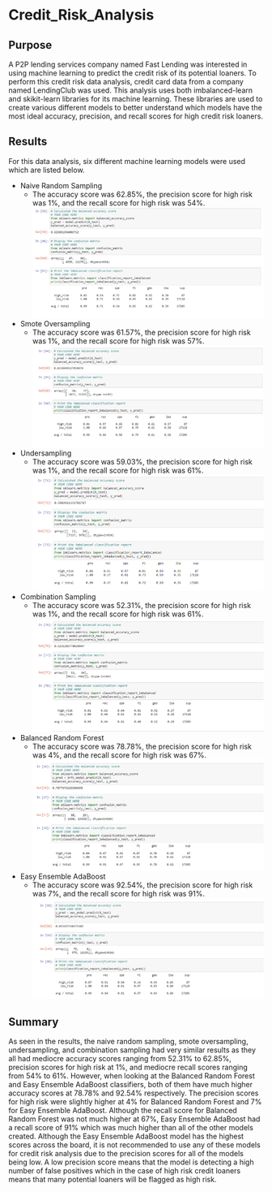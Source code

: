 # Credit_Risk_Analysis
## Purpose
A P2P lending services company named Fast Lending was interested in using machine learning to predict the credit risk of its potential loaners. To perform this credit risk data analysis, credit card data from a company named LendingClub was used. This analysis uses both imbalanced-learn and skikit-learn libraries for its machine learning. These libraries are used to create various different models to better understand which models have the most ideal accuracy, precision, and recall scores for high credit risk loaners. 
## Results
For this data analysis, six different machine learning models were used which are listed below.
* Naive Random Sampling
  * The accuracy score was 62.85%, the precision score for high risk was 1%, and the recall score for high risk was 54%.
![Naive Random Samplijng.PNG](https://github.com/tommy-chin/Credit_Risk_Analysis/blob/main/Images/Naive%20Random%20Samplijng.PNG)
* Smote Oversampling
  * The accuracy score was 61.57%, the precision score for high risk was 1%, and the recall score for high risk was 57%.
![Smote Oversampling.PNG](https://github.com/tommy-chin/Credit_Risk_Analysis/blob/main/Images/Smote%20Oversampling.PNG)
* Undersampling
  * The accuracy score was 59.03%, the precision score for high risk was 1%, and the recall score for high risk was 61%.
![Undersampling.PNG](https://github.com/tommy-chin/Credit_Risk_Analysis/blob/main/Images/Undersampling.PNG)
* Combination Sampling
  * The accuracy score was 52.31%, the precision score for high risk was 1%, and the recall score for high risk was 61%.
![Combination Sampling.PNG](https://github.com/tommy-chin/Credit_Risk_Analysis/blob/main/Images/Combination%20Sampling.PNG)
* Balanced Random Forest
  * The accuracy score was 78.78%, the precision score for high risk was 4%, and the recall score for high risk was 67%.
![Balanced Random Forest.PNG](https://github.com/tommy-chin/Credit_Risk_Analysis/blob/main/Images/Balanced%20Random%20Forest.PNG)
* Easy Ensemble AdaBoost
  * The accuracy score was 92.54%, the precision score for high risk was 7%, and the recall score for high risk was 91%.
![Easy Ensemble AdaBoost.PNG](https://github.com/tommy-chin/Credit_Risk_Analysis/blob/main/Images/Easy%20Ensemble%20AdaBoost.PNG)

## Summary
As seen in the results, the naive random sampling, smote oversampling, undersampling, and combination sampling had very similar results as they all had mediocre accuracy scores ranging from 52.31% to 62.85%, precision scores for high risk at 1%, and mediocre recall scores ranging from 54% to 61%. However, when looking at the Balanced Random Forest and Easy Ensemble AdaBoost classifiers, both of them have much higher accuracy scores at 78.78% and 92.54% respectively. The precision scores for high risk were slightly higher at 4% for Balanced Random Forest and 7% for Easy Ensemble AdaBoost. Although the recall score for Balanced Random Forest was not much higher at 67%, Easy Ensemble AdaBoost had a recall score of 91% which was much higher than all of the other models created. Although the Easy Ensemble AdaBoost model has the highest scores across the board, it is not recommended to use any of these models for credit risk analysis due to the precision scores for all of the models being low. A low precision score means that the model is detecting a high number of false positives which in the case of high risk credit loaners means that many potential loaners will be flagged as high risk. 
